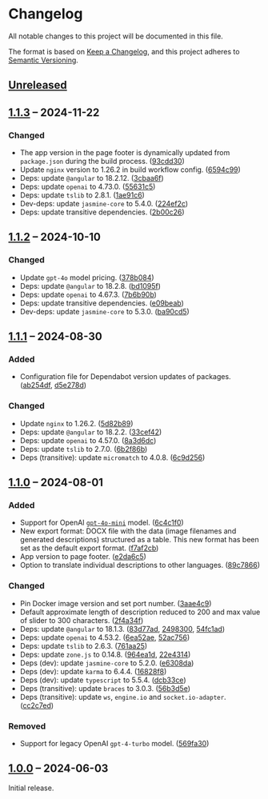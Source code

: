 # Changelog

All notable changes to this project will be documented in this file.

The format is based on [Keep a Changelog](https://keepachangelog.com/), and this project adheres to [Semantic Versioning](https://semver.org/spec/v2.0.0.html).



## [Unreleased]



## [1.1.3] – 2024-11-22

### Changed

- The app version in the page footer is dynamically updated from `package.json` during the build process. ([93cdd30](https://github.com/slsfi/abbi-ng-ai-image-descriptor/commit/93cdd30258c0c411f240107d630576716bd211d2))
- Update `nginx` version to 1.26.2 in build workflow config. ([6594c99](https://github.com/slsfi/abbi-ng-ai-image-descriptor/commit/6594c9938b82636532ebf7f88a7f59dfdae78f39))
- Deps: update `@angular` to 18.2.12. ([3cbaa6f](https://github.com/slsfi/abbi-ng-ai-image-descriptor/commit/3cbaa6f94619147b6f9f9306a41543da39c7016e))
- Deps: update `openai` to 4.73.0. ([55631c5](https://github.com/slsfi/abbi-ng-ai-image-descriptor/commit/55631c56ef30ee6a516b07e1c71d0768d3777247))
- Deps: update `tslib` to 2.8.1. ([1ae91c6](https://github.com/slsfi/abbi-ng-ai-image-descriptor/commit/1ae91c64e48251b80d09c2a6c2194adb68d9f708))
- Dev-deps: update `jasmine-core` to 5.4.0. ([224ef2c](https://github.com/slsfi/abbi-ng-ai-image-descriptor/commit/224ef2cafa37e71a576c333ea51e702c4a5253aa))
- Deps: update transitive dependencies. ([2b00c26](https://github.com/slsfi/abbi-ng-ai-image-descriptor/commit/2b00c26b358ba53f503f853fafd2183026838884))



## [1.1.2] – 2024-10-10

### Changed

- Update `gpt-4o` model pricing. ([378b084](https://github.com/slsfi/abbi-ng-ai-image-descriptor/commit/378b0840783627ad1f604c23644658e5ddd36663))
- Deps: update `@angular` to 18.2.8. ([bd1095f](https://github.com/slsfi/abbi-ng-ai-image-descriptor/commit/bd1095fa4e537ca1f54cad83da537f4029b61081))
- Deps: update `openai` to 4.67.3. ([7b6b90b](https://github.com/slsfi/abbi-ng-ai-image-descriptor/commit/7b6b90b13b6e2b953878d54dc35c9e4687a95f60))
- Deps: update transitive dependencies. ([e09beab](https://github.com/slsfi/abbi-ng-ai-image-descriptor/commit/e09beab159251ebb01e497a45dceb60aa330be4f))
- Dev-deps: update `jasmine-core` to 5.3.0. ([ba90cd5](https://github.com/slsfi/abbi-ng-ai-image-descriptor/commit/ba90cd5c65f6230dfb997b064e26631f761c5bf6))



## [1.1.1] – 2024-08-30

### Added

- Configuration file for Dependabot version updates of packages. ([ab254df](https://github.com/slsfi/abbi-ng-ai-image-descriptor/commit/ab254dff55c162b3484ce0ae080fdc20331fbd63), [d5e278d](https://github.com/slsfi/abbi-ng-ai-image-descriptor/commit/d5e278dca87e15fe1d65be24526dd0ae096cd121))

### Changed

- Update `nginx` to 1.26.2. ([5d82b89](https://github.com/slsfi/abbi-ng-ai-image-descriptor/commit/5d82b89a0cc16c3c0c9f1df4b1023788d5a011c2))
- Deps: update `@angular` to 18.2.2. ([33cef42](https://github.com/slsfi/abbi-ng-ai-image-descriptor/commit/33cef42070c686d585cf304b5bbf156953cc709c))
- Deps: update `openai` to 4.57.0. ([8a3d6dc](https://github.com/slsfi/abbi-ng-ai-image-descriptor/commit/8a3d6dce630e914900d88bb946b01c9d82dbe0aa))
- Deps: update `tslib` to 2.7.0. ([6b2f86b](https://github.com/slsfi/abbi-ng-ai-image-descriptor/commit/6b2f86b064b15ba7a23b4e30a6e0768e3d23b371))
- Deps (transitive): update `micromatch` to 4.0.8. ([6c9d256](https://github.com/slsfi/abbi-ng-ai-image-descriptor/commit/6c9d2560e188d9aa67f0dc9a87b6383a536e20fd))



## [1.1.0] – 2024-08-01

### Added

- Support for OpenAI [`gpt-4o-mini`](https://platform.openai.com/docs/models/gpt-4o-mini) model. ([6c4c1f0](https://github.com/slsfi/abbi-ng-ai-image-descriptor/commit/6c4c1f0478c018808e21abcbf633f222e40b68f4))
- New export format: DOCX file with the data (image filenames and generated descriptions) structured as a table. This new format has been set as the default export format. ([f7af2cb](https://github.com/slsfi/abbi-ng-ai-image-descriptor/commit/f7af2cb5ac78705cd4acba27e06316de3e27fe4a))
- App version to page footer. ([e2da6c5](https://github.com/slsfi/abbi-ng-ai-image-descriptor/commit/e2da6c5381207bbf0d859fc09315aa5c8d9ac398))
- Option to translate individual descriptions to other languages. ([89c7866](https://github.com/slsfi/abbi-ng-ai-image-descriptor/commit/89c7866c52ad9e557d94c1e56d2dbd36a8b1f49d))

### Changed

- Pin Docker image version and set port number. ([3aae4c9](https://github.com/slsfi/abbi-ng-ai-image-descriptor/commit/3aae4c94f79a6fd48f33684b38d90e0889bc99d0))
- Default approximate length of description reduced to 200 and max value of slider to 300 characters. ([2f4a34f](https://github.com/slsfi/abbi-ng-ai-image-descriptor/commit/2f4a34f6183142909287131c7e9fd77db402e69f))
- Deps: update `@angular` to 18.1.3. ([83d77ad](https://github.com/slsfi/abbi-ng-ai-image-descriptor/commit/83d77adfe46bcaa233f34d75dc0369b553737148), [2498300](https://github.com/slsfi/abbi-ng-ai-image-descriptor/commit/2498300655d458e7ee429adfa9d24d8379dcadc6), [54fc1ad](https://github.com/slsfi/abbi-ng-ai-image-descriptor/commit/54fc1ad63d0f6c1b2a9fb109aa3010888940f551))
- Deps: update `openai` to 4.53.2. ([6ea52ae](https://github.com/slsfi/abbi-ng-ai-image-descriptor/commit/6ea52ae4605f24b0391ba009f052dc7add5cba84), [52ac756](https://github.com/slsfi/abbi-ng-ai-image-descriptor/commit/52ac75643437a070074d7f2b7fab6ff7d759c121))
- Deps: update `tslib` to 2.6.3. ([761aa25](https://github.com/slsfi/abbi-ng-ai-image-descriptor/commit/761aa252bab2e6e1952ba6ae3c1b99585871d213))
- Deps: update `zone.js` to 0.14.8. ([964ea1d](https://github.com/slsfi/abbi-ng-ai-image-descriptor/commit/964ea1d61c6f39eec6257e8aa3b014b277d07dc5), [22e4314](https://github.com/slsfi/abbi-ng-ai-image-descriptor/commit/22e4314321d666d07a61403974dfa34da2316515))
- Deps (dev): update `jasmine-core` to 5.2.0. ([e6308da](https://github.com/slsfi/abbi-ng-ai-image-descriptor/commit/e6308da4cea5ce490f5b3062876177282a9607ad))
- Deps (dev): update `karma` to 6.4.4. ([16828f8](https://github.com/slsfi/abbi-ng-ai-image-descriptor/commit/16828f87fd853790e4dbb0d0eacad07359aa3b42))
- Deps (dev): update `typescript` to 5.5.4. ([dcb33ce](https://github.com/slsfi/abbi-ng-ai-image-descriptor/commit/dcb33cef8961e386851b3029093a01bf49565e1f))
- Deps (transitive): update `braces` to 3.0.3. ([56b3d5e](https://github.com/slsfi/abbi-ng-ai-image-descriptor/commit/56b3d5e7f1832711ab9c28954867def5f1855e86))
- Deps (transitive): update `ws`, `engine.io` and `socket.io-adapter`. ([cc2c7ed](https://github.com/slsfi/abbi-ng-ai-image-descriptor/commit/cc2c7edacf89058e30255e19376d4695deb84ab9))

### Removed

- Support for legacy OpenAI `gpt-4-turbo` model. ([569fa30](https://github.com/slsfi/abbi-ng-ai-image-descriptor/commit/569fa3053630052f94269dc25285478ec8b64d85))



## [1.0.0] – 2024-06-03

Initial release.



[unreleased]: https://github.com/slsfi/abbi-ng-ai-image-descriptor/compare/1.1.3...HEAD
[1.1.3]: https://github.com/slsfi/abbi-ng-ai-image-descriptor/compare/1.1.2...1.1.3
[1.1.2]: https://github.com/slsfi/abbi-ng-ai-image-descriptor/compare/1.1.1...1.1.2
[1.1.1]: https://github.com/slsfi/abbi-ng-ai-image-descriptor/compare/1.1.0...1.1.1
[1.1.0]: https://github.com/slsfi/abbi-ng-ai-image-descriptor/compare/1.0.0...1.1.0
[1.0.0]: https://github.com/slsfi/abbi-ng-ai-image-descriptor/releases/tag/1.0.0
